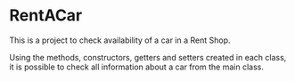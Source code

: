 # RentACar

This is a project to check availability of a car in a Rent Shop.

Using the methods, constructors, getters and setters created in each class, it is possible to check all information about a car from the main class.  
